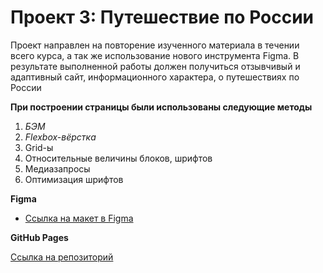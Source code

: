 # Проект 3: Путешествие по России

Проект направлен на повторение изученного материала в течении всего курса, а так же использование нового инструмента Figma. В результате выполненной работы должен получиться отзывчивый и адаптивный сайт, информационного характера, о путешествиях по России

**При построении страницы были использованы следующие методы**
1.	_БЭМ_ 
2.	_Flexbox-вёрстка_ 
3. Grid-ы
4. Относительные величины блоков, шрифтов
5. Медиазапросы
6. Оптимизация шрифтов

**Figma**

* [Ссылка на макет в Figma](https://www.figma.com/file/OyRWEjU6wBwRe1hapzQoLx/Sprint-3%3A-Russia-%2F-desktop-%2B-mobile?node-id=28503%3A0)

**GitHub Pages**

[Ссылка на репозиторий](https://sirhjkru.github.io/russian-travel/index.html )
